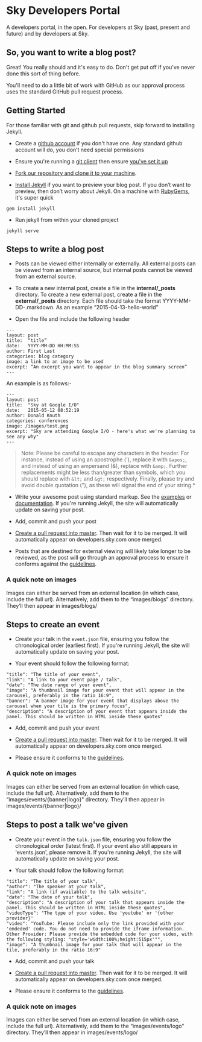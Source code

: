 # Sky Developers Portal

A developers portal, in the open.  For developers at Sky (past, present and future) and by developers at Sky.

## So, you want to write a blog post?

Great! You really should and it's easy to do. Don't get put off if you've never done this sort of thing before.

You'll need to do a little bit of work with GitHub as our approval process uses the standard GitHub pull request process.

## Getting Started

For those familiar with git and github pull requests, skip forward to installing Jekyll.

* Create a [github account](https://github.com/join) if you don't have one. Any standard github account will do, you don’t need special permissions

* Ensure you're running a [git client](http://git-scm.com/downloads) then ensure [you've set it up](https://help.github.com/articles/set-up-git/)

* [Fork our repository and clone it to your machine](https://help.github.com/articles/fork-a-repo/).

* [Install Jekyll](http://jekyllrb.com/docs/installation/) if you want to preview your blog post. If you don’t want to preview, then don’t worry about Jekyll. On a machine with [RubyGems](https://rubygems.org/pages/download), it's super quick

```
gem install jekyll
```

* Run jekyll from within your cloned project

```
jekyll serve
```

## Steps to write a blog post

* Posts can be viewed either internally or externally. All external posts can be viewed from an internal source, but internal posts cannot be viewed from an external source.
* To create a new internal post, create a file in the **internal/_posts** directory. To create a new external post, create a file in the **external/_posts** directory. Each file should take the format YYYY-MM-DD-<meaningful-name-without-spaces>.markdown.  As an example “2015-04-13-hello-world”

* Open the file and include the following header

```
---
layout: post
title:  “title”
date:   YYYY-MM-DD HH:MM:SS
author: First Last
categories: blog category
image: a link to an image to be used
excerpt: “An excerpt you want to appear in the blog summary screen”
---
```
An example is as follows:-
```
---
layout: post
title:  "Sky at Google I/O"
date:   2015-05-12 08:52:19
author: Donald Knuth
categories: conferences
image: /images/test.png
excerpt: "Sky are attending Google I/O - here's what we're planning to see any why"
---
```
> Note: Please be careful to escape any characters in the header. For instance, instead of using an apostrophe ('), replace it with `&apos;`, and instead of using an ampersand (&), replace with `&amp;`. Further replacements might be less than/greater than symbols, which you should replace with `&lt;` and `&gt;` respectively. Finally, please try and avoid double quotation ("), as these will signal the end of your string.*

* Write your awesome post using standard markup. See the [examples](https://github.com/BSkyB/bskyb.github.io/blob/master/_example_posts/2015-05-05-example-post.markdown) or [documentation](http://jekyllrb.com/docs/posts/). If you're running Jekyll, the site will automatically update on saving your post.

* Add, commit and push your post

* [Create a pull request into master](https://help.github.com/articles/using-pull-requests/). Then wait for it to be merged. It will automatically appear on developers.sky.com once merged.

* Posts that are destined for external viewing will likely take longer to be reviewed, as the post will go through an approval process to ensure it conforms against the [guidelines](https://github.com/BSkyB/bskyb.github.io/wiki/External-Guidelines).

### A quick note on images

Images can either be served from an external location (in which case, include the full url). Alternatively, add them to the “images/blogs” directory. They’ll then appear in images/blogs/<image name>


## Steps to create an event

* Create your talk in the `event.json` file, ensuring you follow the chronological order (earliest first). If you're running Jekyll, the site will automatically update on saving your post.

* Your event should follow the following format:
```
"title": "The title of your event",
"link": "A link to your event page / talk",
"date": "The date range of your event",
"image": "A thumbnail image for your event that will appear in the carousel, preferably in the ratio 16:9",
"banner": "A banner image for your event that displays above the carousel when your tile is the primary focus",
"description": "A description of your event that appears inside the panel. This should be written in HTML inside these quotes"
```

* Add, commit and push your event

* [Create a pull request into master](https://help.github.com/articles/using-pull-requests/). Then wait for it to be merged. It will automatically appear on developers.sky.com once merged.

* Please ensure it conforms to the [guidelines](https://github.com/BSkyB/bskyb.github.io/wiki/External-Guidelines).

### A quick note on images

Images can either be served from an external location (in which case, include the full url). Alternatively, add them to the “images/events/{banner|logo}" directory. They’ll then appear in images/events/{banner|logo}/<image name>

## Steps to post a talk we've given

* Create your event in the `talk.json` file, ensuring you follow the chronological order (latest first). If your event also still appears in 'events.json', please remove it. If you're running Jekyll, the site will automatically update on saving your post.

* Your talk should follow the following format:
```
"title": "The title of your talk",
"author": "The speaker at your talk",
"link": "A link (if available) to the talk website",
"date": "The date of your talk",
"description": "A description of your talk that appears inside the panel. This should be written in HTML inside these quotes",
"videoType": "The type of your video. Use 'youtube' or '{other provider}'
"video": "YouTube: Please include only the link provided with your 'emdeded' code. You do not need to provide the iframe information. Other Provider: Please provide the embedded code for your video, with the following styling: "style='width:100%;height:515px'"",
"image": "A thumbnail image for your talk that will appear in the tile, preferably in the ratio 16:9"
```

* Add, commit and push your talk

* [Create a pull request into master](https://help.github.com/articles/using-pull-requests/). Then wait for it to be merged. It will automatically appear on developers.sky.com once merged.

* Please ensure it conforms to the [guidelines](https://github.com/BSkyB/bskyb.github.io/wiki/External-Guidelines).

### A quick note on images

Images can either be served from an external location (in which case, include the full url). Alternatively, add them to the “images/events/logo" directory. They’ll then appear in images/events/logo/<image name>
